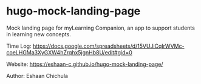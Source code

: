 # hugo-mock-landing-page

Mock landing page for myLearning Companion, an app to support students in learning new concepts.

Time Log: https://docs.google.com/spreadsheets/d/15VUJiCqIrWVMc-coeLHGMa3XyGXW4hZrqhx5jgnHb8U/edit#gid=0

Website: https://eshaan-c.github.io/hugo-mock-landing-page/

Author: Eshaan Chichula
